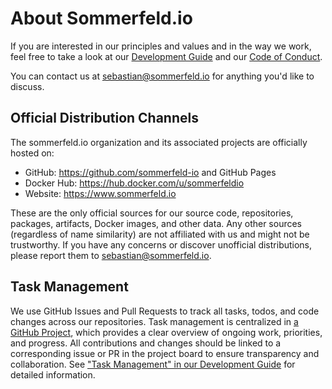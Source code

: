 # About Sommerfeld.io

If you are interested in our principles and values and in the way we work, feel free to take a look at our [Development Guide](https://github.com/sommerfeld-io/.github/blob/main/docs/development-guide.md) and our [Code of Conduct](https://github.com/sommerfeld-io/.github/blob/main/docs/code-of-conduct.md).

You can contact us at <sebastian@sommerfeld.io> for anything you'd like to discuss.

## Official Distribution Channels

The sommerfeld.io organization and its associated projects are officially hosted on:

- GitHub: <https://github.com/sommerfeld-io> and GitHub Pages
- Docker Hub: <https://hub.docker.com/u/sommerfeldio>
- Website: https://www.sommerfeld.io

These are the only official sources for our source code, repositories, packages, artifacts, Docker images, and other data. Any other sources (regardless of name similarity) are not affiliated with us and might not be trustworthy. If you have any concerns or discover unofficial distributions, please report them to <sebastian@sommerfeld.io>.

## Task Management

We use GitHub Issues and Pull Requests to track all tasks, todos, and code changes across our repositories. Task management is centralized in [a GitHub Project](https://github.com/orgs/sommerfeld-io/projects/1), which provides a clear overview of ongoing work, priorities, and progress. All contributions and changes should be linked to a corresponding issue or PR in the project board to ensure transparency and collaboration. See ["Task Management" in our Development Guide](https://github.com/sommerfeld-io/.github/blob/main/docs/development-guide.md#task-management) for detailed information.
